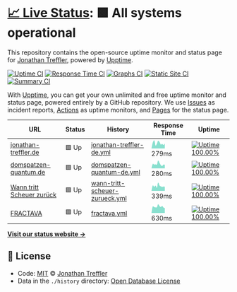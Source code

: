 # [📈 Live Status](https://JonathanTreffler.github.io/status/): <!--live status--> **🟩 All systems operational**

This repository contains the open-source uptime monitor and status page for [Jonathan Treffler](jonathan-treffler.de), powered by [Upptime](https://github.com/upptime/upptime).

[![Uptime CI](https://github.com/koj-co/upptime/workflows/Uptime%20CI/badge.svg)](https://github.com/koj-co/upptime/actions?query=workflow%3A%22Uptime+CI%22)
[![Response Time CI](https://github.com/koj-co/upptime/workflows/Response%20Time%20CI/badge.svg)](https://github.com/koj-co/upptime/actions?query=workflow%3A%22Response+Time+CI%22)
[![Graphs CI](https://github.com/koj-co/upptime/workflows/Graphs%20CI/badge.svg)](https://github.com/koj-co/upptime/actions?query=workflow%3A%22Graphs+CI%22)
[![Static Site CI](https://github.com/koj-co/upptime/workflows/Static%20Site%20CI/badge.svg)](https://github.com/koj-co/upptime/actions?query=workflow%3A%22Static+Site+CI%22)
[![Summary CI](https://github.com/koj-co/upptime/workflows/Summary%20CI/badge.svg)](https://github.com/koj-co/upptime/actions?query=workflow%3A%22Summary+CI%22)

With [Upptime](https://upptime.js.org), you can get your own unlimited and free uptime monitor and status page, powered entirely by a GitHub repository. We use [Issues](https://github.com/JonathanTreffler/status/issues) as incident reports, [Actions](https://github.com/JonathanTreffler/status/actions) as uptime monitors, and [Pages](https://JonathanTreffler.github.io/status/) for the status page.

<!--start: status pages-->
<!-- This summary is generated by Upptime (https://github.com/upptime/upptime) -->
<!-- Do not edit this manually, your changes will be overwritten -->

| URL                                                                       | Status | History                                                                                                                            | Response Time                                                                                   | Uptime                                                                                                                                                                                                                                                               |
| ------------------------------------------------------------------------- | ------ | ---------------------------------------------------------------------------------------------------------------------------------- | ----------------------------------------------------------------------------------------------- | -------------------------------------------------------------------------------------------------------------------------------------------------------------------------------------------------------------------------------------------------------------------- |
| [jonathan-treffler.de](https://jonathan-treffler.de)                      | 🟩 Up  | [jonathan-treffler-de.yml](https://github.com/JonathanTreffler/status/commits/master/history/jonathan-treffler-de.yml)             | <img alt="Response time graph" src="./graphs/jonathan-treffler-de.png" height="20"> 279ms       | [![Uptime 100.00%](https://img.shields.io/endpoint?url=https%3A%2F%2Fraw.githubusercontent.com%2FJonathanTreffler%2Fstatus%2Fmaster%2Fapi%2Fjonathan-treffler-de%2Fuptime.json)](https://JonathanTreffler.github.io/status/history/jonathan-treffler-de)             |
| [domspatzen-quantum.de](https://domspatzen-quantum.de)                    | 🟩 Up  | [domspatzen-quantum-de.yml](https://github.com/JonathanTreffler/status/commits/master/history/domspatzen-quantum-de.yml)           | <img alt="Response time graph" src="./graphs/domspatzen-quantum-de.png" height="20"> 280ms      | [![Uptime 100.00%](https://img.shields.io/endpoint?url=https%3A%2F%2Fraw.githubusercontent.com%2FJonathanTreffler%2Fstatus%2Fmaster%2Fapi%2Fdomspatzen-quantum-de%2Fuptime.json)](https://JonathanTreffler.github.io/status/history/domspatzen-quantum-de)           |
| [Wann tritt Scheuer zurück](https://xn--wann-tritt-scheuer-zurck-htc.de/) | 🟩 Up  | [wann-tritt-scheuer-zurueck.yml](https://github.com/JonathanTreffler/status/commits/master/history/wann-tritt-scheuer-zurueck.yml) | <img alt="Response time graph" src="./graphs/wann-tritt-scheuer-zurueck.png" height="20"> 339ms | [![Uptime 100.00%](https://img.shields.io/endpoint?url=https%3A%2F%2Fraw.githubusercontent.com%2FJonathanTreffler%2Fstatus%2Fmaster%2Fapi%2Fwann-tritt-scheuer-zurueck%2Fuptime.json)](https://JonathanTreffler.github.io/status/history/wann-tritt-scheuer-zurueck) |
| [FRACTAVA](https://fractava.com)                                          | 🟩 Up  | [fractava.yml](https://github.com/JonathanTreffler/status/commits/master/history/fractava.yml)                                     | <img alt="Response time graph" src="./graphs/fractava.png" height="20"> 630ms                   | [![Uptime 100.00%](https://img.shields.io/endpoint?url=https%3A%2F%2Fraw.githubusercontent.com%2FJonathanTreffler%2Fstatus%2Fmaster%2Fapi%2Ffractava%2Fuptime.json)](https://JonathanTreffler.github.io/status/history/fractava)                                     |

<!--end: status pages-->

[**Visit our status website →**](https://JonathanTreffler.github.io/status/)

## 📄 License

- Code: [MIT](./LICENSE) © [Jonathan Treffler](jonathan-treffler.de)
- Data in the `./history` directory: [Open Database License](https://opendatacommons.org/licenses/odbl/1-0/)
